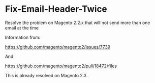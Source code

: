 # Fix-Email-Header-Twice
Resolve the problem on Magento 2.2.x that will not send more than one email at the time

Information from:

https://github.com/magento/magento2/issues/7739

And

https://github.com/magento/magento2/pull/18472/files

This is already resolved on Magento 2.3.
